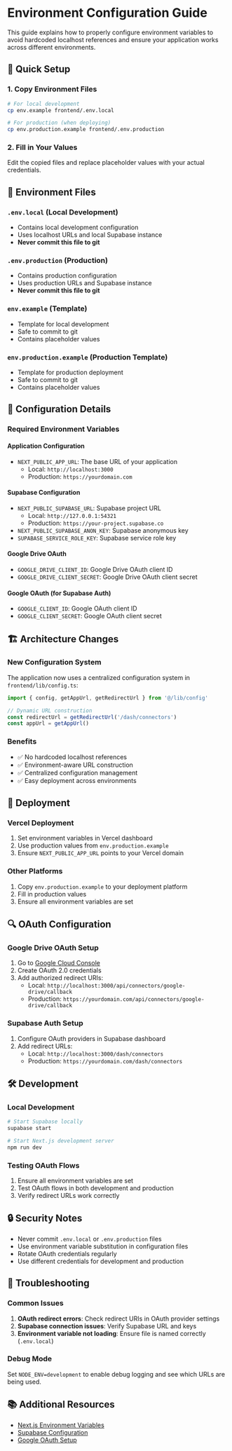 # Environment Configuration Guide

This guide explains how to properly configure environment variables to avoid hardcoded localhost references and ensure your application works across different environments.

## 🚀 Quick Setup

### 1. Copy Environment Files
```bash
# For local development
cp env.example frontend/.env.local

# For production (when deploying)
cp env.production.example frontend/.env.production
```

### 2. Fill in Your Values
Edit the copied files and replace placeholder values with your actual credentials.

## 📁 Environment Files

### `.env.local` (Local Development)
- Contains local development configuration
- Uses localhost URLs and local Supabase instance
- **Never commit this file to git**

### `.env.production` (Production)
- Contains production configuration
- Uses production URLs and Supabase instance
- **Never commit this file to git**

### `env.example` (Template)
- Template for local development
- Safe to commit to git
- Contains placeholder values

### `env.production.example` (Production Template)
- Template for production deployment
- Safe to commit to git
- Contains placeholder values

## 🔧 Configuration Details

### Required Environment Variables

#### Application Configuration
- `NEXT_PUBLIC_APP_URL`: The base URL of your application
  - Local: `http://localhost:3000`
  - Production: `https://yourdomain.com`

#### Supabase Configuration
- `NEXT_PUBLIC_SUPABASE_URL`: Supabase project URL
  - Local: `http://127.0.0.1:54321`
  - Production: `https://your-project.supabase.co`
- `NEXT_PUBLIC_SUPABASE_ANON_KEY`: Supabase anonymous key
- `SUPABASE_SERVICE_ROLE_KEY`: Supabase service role key

#### Google Drive OAuth
- `GOOGLE_DRIVE_CLIENT_ID`: Google Drive OAuth client ID
- `GOOGLE_DRIVE_CLIENT_SECRET`: Google Drive OAuth client secret

#### Google OAuth (for Supabase Auth)
- `GOOGLE_CLIENT_ID`: Google OAuth client ID
- `GOOGLE_CLIENT_SECRET`: Google OAuth client secret

## 🏗️ Architecture Changes

### New Configuration System
The application now uses a centralized configuration system in `frontend/lib/config.ts`:

```typescript
import { config, getAppUrl, getRedirectUrl } from '@/lib/config'

// Dynamic URL construction
const redirectUrl = getRedirectUrl('/dash/connectors')
const appUrl = getAppUrl()
```

### Benefits
- ✅ No hardcoded localhost references
- ✅ Environment-aware URL construction
- ✅ Centralized configuration management
- ✅ Easy deployment across environments

## 🚀 Deployment

### Vercel Deployment
1. Set environment variables in Vercel dashboard
2. Use production values from `env.production.example`
3. Ensure `NEXT_PUBLIC_APP_URL` points to your Vercel domain

### Other Platforms
1. Copy `env.production.example` to your deployment platform
2. Fill in production values
3. Ensure all environment variables are set

## 🔍 OAuth Configuration

### Google Drive OAuth Setup
1. Go to [Google Cloud Console](https://console.cloud.google.com/)
2. Create OAuth 2.0 credentials
3. Add authorized redirect URIs:
   - Local: `http://localhost:3000/api/connectors/google-drive/callback`
   - Production: `https://yourdomain.com/api/connectors/google-drive/callback`

### Supabase Auth Setup
1. Configure OAuth providers in Supabase dashboard
2. Add redirect URLs:
   - Local: `http://localhost:3000/dash/connectors`
   - Production: `https://yourdomain.com/dash/connectors`

## 🛠️ Development

### Local Development
```bash
# Start Supabase locally
supabase start

# Start Next.js development server
npm run dev
```

### Testing OAuth Flows
1. Ensure all environment variables are set
2. Test OAuth flows in both development and production
3. Verify redirect URLs work correctly

## 🔒 Security Notes

- Never commit `.env.local` or `.env.production` files
- Use environment variable substitution in configuration files
- Rotate OAuth credentials regularly
- Use different credentials for development and production

## 🐛 Troubleshooting

### Common Issues
1. **OAuth redirect errors**: Check redirect URIs in OAuth provider settings
2. **Supabase connection issues**: Verify Supabase URL and keys
3. **Environment variable not loading**: Ensure file is named correctly (`.env.local`)

### Debug Mode
Set `NODE_ENV=development` to enable debug logging and see which URLs are being used.

## 📚 Additional Resources

- [Next.js Environment Variables](https://nextjs.org/docs/basic-features/environment-variables)
- [Supabase Configuration](https://supabase.com/docs/guides/local-development)
- [Google OAuth Setup](https://developers.google.com/identity/protocols/oauth2)
